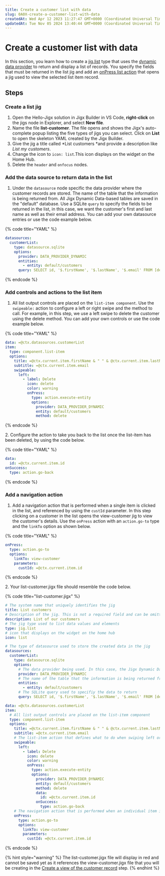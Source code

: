 ```yaml
---
title: Create a customer list with data
slug: 0A0X-create-a-customer-list-with-data
createdAt: Wed Apr 12 2023 11:27:47 GMT+0000 (Coordinated Universal Time)
updatedAt: Tue Nov 05 2024 13:40:44 GMT+0000 (Coordinated Universal Time)
---
```


# Create a customer list with data

In this section, you learn how to create a [jig.list](https://docs.jigx.com/examples/jiglist) type that uses the [dynamic data provider](../../../building-apps-with-jigx/data/data-providers/dynamic-data/dynamic-data.md) to return and display a list of records. You specify the fields that must be returned in the list jig and add an [onPress list action](https://docs.jigx.com/examples/list-item) that opens a jig used to view the selected list item record.

## Steps

### Create a list jig

1. Open the Hello-Jigx solution in Jigx Builder in VS Code, **right-click** on the jigs node in Explorer, and select **New file**.
2. Name the file **list-customer**. The file opens and shows the Jigx's auto-complete popup listing the five types of jigs you can select. Click on **List** to open the skeleton YAML created by the Jigx Builder.
3. Give the jig a title called \*List customers \*and provide a description like _List my customers_.
4. Change the icon to `icon: list`.This icon displays on the widget on the Home Hub.
5. Delete the `header` and `onfocus` nodes.

### Add the data source to return data in the list

1. Under the `datasource` node specific the data provider where the customer records are stored. The name of the table that the information is being returned from. All Jigx Dynamic Data-based tables are saved in the "default" database. Use a SQLite `query` to specify the fields to be returned in the list, in this case, we want the customer's first and last name as well as their email address. You can add your own datasource entries or use the code example below.&#x20;

{% code title="YAML" %}
```yaml
datasources:
  customerList:
    type: datasource.sqlite
    options:
      provider: DATA_PROVIDER_DYNAMIC
      entities:
        - entity: default/customers
      query: SELECT id, '$.firstName', '$.lastName', '$.email' FROM [default/customers]
```
{% endcode %}

### Add controls and actions to the list item

1. All list output controls are placed on the `list-item component`. Use the `swipeable:` action to configure a left or right swipe and the method to call. For example, in this step, we use a left swipe to delete the customer using the delete method. You can add your own controls or use the code example below.

{% code title="YAML" %}
```yaml
data: =@ctx.datasources.customerList
item:
  type: component.list-item
  options:
    title: =@ctx.current.item.firstName & " " & @ctx.current.item.lastName
    subtitle: =@ctx.current.item.email
    swipeable:
      left:
        - label: Delete
          icon: delete
          color: warning
          onPress:
            type: action.execute-entity
            options:
              provider: DATA_PROVIDER_DYNAMIC
              entity: default/customers
              method: delete
```
{% endcode %}

2\. Configure the action to take you back to the list once the list-item has been deleted, by using the code below.

{% code title="YAML" %}
```yaml
data:
  id: =@ctx.current.item.id
onSuccess:
  type: action.go-back
```
{% endcode %}

### Add a navigation action

1. Add a navigation action that is performed when a single item is clicked in the list, and referenced by using the `custId` parameter. In this step clicking on a customer in the list opens the view-customer jig to view the customer's details. Use the `onPress` action with an `action.go-to` type and the `linkTo` option as shown below.

{% code title="YAML" %}
```yaml
onPress:
  type: action.go-to
  options:
    linkTo: view-customer
    parameters:
      custId: =@ctx.current.item.id
```
{% endcode %}

2\. Your list-customer.jigx file should resemble the code below.

{% code title="list-customer.jigx" %}
```yaml
# The system name that uniquely identifies the jig
title: List customers
# Description of the jig. This is not a required field and can be omitted.
description: List of our customers
# The jig type used to list data values and elements
type: jig.list
# icon that displays on the widget on the home hub
icon: list

# The type of datasource used to store the created data in the jig
datasources:
  customerList:
    type: datasource.sqlite
    options:
      # The data provider being used. In this case, the Jigx Dynamic Data provider
      provider: DATA_PROVIDER_DYNAMIC
      # The name of the table that the information is being returned from. All Dynamic Data-based tables are saved in the "default" database.
      entities:
        - entity: default/customers
      # The SQLite query used to specifiy the data to return
      query: SELECT id, '$.firstName', '$.lastName', '$.email' FROM [default/customers]

data: =@ctx.datasources.customerList
item:
  # All list output controls are placed on the list-item component
  type: component.list-item
  options:
    title: =@ctx.current.item.firstName & " " & @ctx.current.item.lastName
    subtitle: =@ctx.current.item.email
    # The list-item action that defines what to do when swiping left or right on the item
    swipeable:
      left:
        - label: Delete
          icon: delete
          color: warning
          onPress:
            type: action.execute-entity
            options:
              provider: DATA_PROVIDER_DYNAMIC
              entity: default/customers
              method: delete
              data:
                id: =@ctx.current.item.id
              onSuccess:
                type: action.go-back
    # The navigation action that is performed when an individual item is tapped in the list, in this instance to view the customer details
    onPress:
      type: action.go-to
      options:
        linkTo: view-customer
        parameters:
          custId: =@ctx.current.item.id
```
{% endcode %}

{% hint style="warning" %}
The list-customer.jigx file will display in red and cannot be saved yet as it references the view-customer.jigx file that you will be creating in the [Create a view of the customer record](create-a-view-of-the-customer-record.md) step.
{% endhint %}
